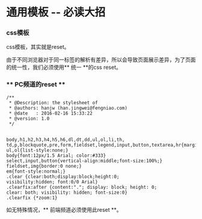 # 通用模板 -- 必读大招


### **css模板**

css模板，其实就是reset。

由于不同浏览器对于同一标签的解析有差异，所以会导致页面展示差异，为了页面的统一性，我们必须使用** 统一 **的css reset。

### ** PC频道的reset **

```
/**
 * @Description: the stylesheet of
 * @authors: hanjw (han.jingwei@fengniao.com)
 * @date   : 2016-02-16 15:33:22
 * @version: 1.0
 */
 
 
body,h1,h2,h3,h4,h5,h6,dl,dt,dd,ul,ol,li,th,
td,p,blockquote,pre,form,fieldset,legend,input,button,textarea,hr{margin:0;padding:0;}
ul,ol{list-style:none;}
body{font:12px/1.5 Arial; color:#333}
select,input,button{vertical-align:middle;font-size:100%;}
fieldset,img{border:0 none;}
em{font-style:normal;}
.clear {clear:both;display:block;height:0;
visibility:hidden; font:0/0 Arial}
.clearfix:after {content:"."; display: block; height: 0;
clear: both; visibility: hidden; font-size:0}
.clearfix {*zoom:1}
```
如无特殊情况，** 前端频道必须使用此reset **。
  